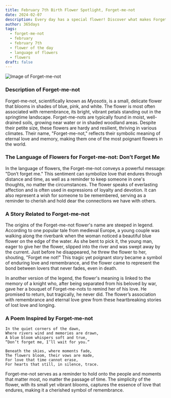 ```yaml
---
title: February 7th Birth Flower Spotlight, Forget-me-not
date: 2024-02-07
description: Every day has a special flower! Discover what makes Forget-me-not unique as today’s birth flower and its symbolic meaning.
author: 365days
tags:
  - forget-me-not
  - february
  - february 7th
  - flower of the day
  - language of flowers
  - flowers
draft: false
---
```



![Image of Forget-me-not](https://cdn.pixabay.com/photo/2018/05/04/15/44/blue-3374250_1280.jpg#center)


### Description of Forget-me-not

Forget-me-not, scientifically known as _Myosotis_, is a small, delicate flower that blooms in shades of blue, pink, and white. The flower is most often associated with remembrance, its bright, vibrant petals standing out in the springtime landscape. Forget-me-nots are typically found in moist, well-drained soils, growing near water or in shaded woodland areas. Despite their petite size, these flowers are hardy and resilient, thriving in various climates. Their name, "Forget-me-not," reflects their symbolic meaning of eternal love and memory, making them one of the most poignant flowers in the world.

### The Language of Flowers for Forget-me-not: Don’t Forget Me

In the language of flowers, the Forget-me-not conveys a powerful message: "Don’t forget me." This sentiment can symbolize love that endures through distance and time, as well as a reminder to keep someone in one's thoughts, no matter the circumstances. The flower speaks of everlasting affection and is often used in expressions of loyalty and devotion. It can also represent a wish for someone to be remembered, serving as a reminder to cherish and hold dear the connections we have with others.

### A Story Related to Forget-me-not

The origins of the Forget-me-not flower's name are steeped in legend. According to one popular tale from medieval Europe, a young couple was walking along the riverbank when the woman noticed a beautiful blue flower on the edge of the water. As she bent to pick it, the young man, eager to give her the flower, slipped into the river and was swept away by the current. Just before he disappeared, he threw the flower to her, shouting, "Forget me not!" This tragic yet poignant story became a symbol of enduring love and remembrance, and the flower came to represent the bond between lovers that never fades, even in death.

In another version of the legend, the flower's meaning is linked to the memory of a knight who, after being separated from his beloved by war, gave her a bouquet of Forget-me-nots to remind her of his love. He promised to return, but tragically, he never did. The flower’s association with remembrance and eternal love grew from these heartbreaking stories of lost love and longing.

### A Poem Inspired by Forget-me-not

```
In the quiet corners of the dawn,  
Where rivers wind and memories are drawn,  
A blue bloom whispers soft and true,  
“Don’t forget me, I’ll wait for you.”  

Beneath the skies, where moments fade,  
The flowers bloom, their vows are made,  
For love that time cannot erase,  
For hearts that still, in silence, trace.  
```

Forget-me-not serves as a reminder to hold onto the people and moments that matter most, no matter the passage of time. The simplicity of the flower, with its small yet vibrant blooms, captures the essence of love that endures, making it a cherished symbol of remembrance.